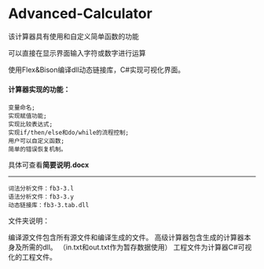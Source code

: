 # Advanced-Calculator

该计算器具有使用和自定义简单函数的功能

可以直接在显示界面输入字符或数字进行运算

使用Flex&amp;Bison编译dll动态链接库，C#实现可视化界面。


#### 计算器实现的功能：
    变量命名;
    实现赋值功能;
    实现比较表达式;
    实现if/then/else和do/while的流程控制;
    用户可以自定义函数;
    简单的错误恢复机制。

具体可查看**简要说明.docx**

---

    词法分析文件：fb3-3.l
    语法分析文件：fb3-3.y
    动态链接库：fb3-3.tab.dll

文件夹说明：

编译源文件包含所有源文件和编译生成的文件。
高级计算器包含生成的计算器本身及所需的dll。
（in.txt和out.txt作为暂存数据使用）
工程文件为计算器C#可视化的工程文件。
